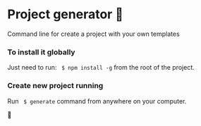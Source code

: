 # Project generator 🤖

Command line for create a project with your own templates

### To install it globally

Just need to run: ``` $ npm install -g``` from the root of the project.

### Create new project running

Run ``` $ generate``` command from anywhere on your computer.

🎉